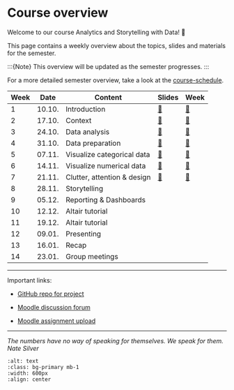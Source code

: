 # Course overview

Welcome to our course Analytics and Storytelling with Data! 👋  

This page contains a weekly overview about the topics, slides and materials for the semester.

:::{Note}
This overview will be updated as the semester progresses.
:::

For a more detailed semester overview, take a look at the [course-schedule](../docs/course-schedule.md). 


|	Week	|	Date	|	Content	|	Slides	|	Week	|	
|	---	|	---	|	---	|	---	|	---	|	
|	1	|	10.10.	|	Introduction	|	[📑](https://drive.google.com/file/d/1-G_vOTJatCvM8buEmm5-iqLF-hrYtF7m/view?usp=sharing)	|	[📁](../weeks/week1.md)	|	
|	2	|	17.10.	|	Context	|	[📑](https://drive.google.com/file/d/1-J_F4l5Dfs2m4M45JWrltaKEYtL-gia2/view?usp=sharing)	|	[📁](../weeks/week2.md)	|	
|	3	|	24.10.	|	Data analysis	|	[📑](https://drive.google.com/file/d/1-JwgQtYxAc506Z3dloT8-omYFygwFISz/view?usp=sharing)	|	[📁](../weeks/week3.md)	|	
|	4	|	31.10.	|	Data preparation	|	[📑](https://drive.google.com/file/d/1-m-1hYOlHtk14Wxc3d_-VTVmE23A_I6n/view?usp=sharing)	|	[📁](../weeks/week4.md)	|	
|	5	|	07.11.	|	Visualize categorical data	|	[📑](https://drive.google.com/file/d/104nR1WNUAv0pWWhPzXTZV2IrzbfEGyYZ/view?usp=sharing)	|	[📁](../weeks/week5.md)	|	
|	6	|	14.11.	|	Visualize numerical data	|	[📑](https://drive.google.com/file/d/107DDVHkN56SBL6xpTxZoc6kFkpcW7Jw6/view?usp=sharing)	|	[📁](../weeks/week6.md)	|	
|	7	|	21.11.	|	Clutter, attention & design	|	[📑](https://drive.google.com/file/d/10ACOvGOYkyiYLLfOe9wt6wefqtTy9POf/view?usp=sharing)	|	[📁](../weeks/week7.md)	|	
|	8	|	28.11.	|	Storytelling	|		|		|	
|	9	|	05.12.	|	Reporting & Dashboards	|		|		|	
|	10	|	12.12.	|	Altair tutorial	|		|		|	
|	11	|	19.12.	|	Altair tutorial	|		|		|	
|	12	|	09.01.	|	Presenting	|		|		|	
|	13	|	16.01.	|	Recap	|		|		|	
|	14	|	23.01.	|	Group meetings	|		|		|	

---

Important links:

- [GitHub repo for project](https://github.com/dst-ws22/project)

- [Moodle discussion forum](https://e-learning.hdm-stuttgart.de/moodle/mod/forum/view.php?id=214818)

- [Moodle assignment upload](https://e-learning.hdm-stuttgart.de/moodle/course/view.php?id=4535#section-1)

---


*The numbers have no way of speaking for themselves. 
We speak for them. Nate Silver*


```{image} ../_static/img/course-overview.png
:alt: text
:class: bg-primary mb-1
:width: 600px
:align: center
```
